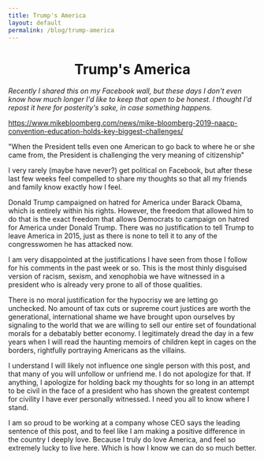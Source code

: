 ```yaml
---
title: Trump's America
layout: default
permalink: /blog/trump-america
---
```

<head>
		<meta charset="utf-8">
		<meta name="viewport" content="width=device-width, initial-scale = 1.0, maximum-scale=1.0, user-scalable=no" />
		<meta property="og:description" content="Personal perfolio website of Steven Sawtelle">
		<meta property="og:site_name" content="Trump's America" />
		<title>Trump's America - Steven Sawtelle</title>
		<link rel="stylesheet" type="text/css" href="../../../css/style.css">
        <script data-goatcounter="https://stevensawtelle.goatcounter.com/count" async src="//gc.zgo.at/count.js"></script>
</head>

<center><b><h1>Trump's America</h1></b></center>

<i>Recently I shared this on my Facebook wall, but these days I don't even know how much longer I'd like to keep that open to be honest. I thought I'd repost it here for posterity's sake, in case something happens.</i>

https://www.mikebloomberg.com/news/mike-bloomberg-2019-naacp-convention-education-holds-key-biggest-challenges/

"When the President tells even one American to go back to where he or she came from, the President is challenging the very meaning of citizenship"

I very rarely (maybe have never?) get political on Facebook, but after these last few weeks feel compelled to share my thoughts so that all my friends and family know exactly how I feel.

Donald Trump campaigned on hatred for America under Barack Obama, which is entirely within his rights. However, the freedom that allowed him to do that is the exact freedom that allows Democrats to campaign on hatred for America under Donald Trump. There was no justification to tell Trump to leave America in 2015, just as there is none to tell it to any of the congresswomen he has attacked now.

I am very disappointed at the justifications I have seen from those I follow for his comments in the past week or so. This is the most thinly disguised version of racism, sexism, and xenophobia we have witnessed in a president who is already very prone to all of those qualities.

There is no moral justification for the hypocrisy we are letting go unchecked. No amount of tax cuts or supreme court justices are worth the generational, international shame we have brought upon ourselves by signaling to the world that we are willing to sell our entire set of foundational morals for a debatably better economy. I legitimately dread the day in a few years when I will read the haunting memoirs of children kept in cages on the borders, rightfully portraying Americans as the villains.

I understand I will likely not influence one single person with this post, and that many of you will unfollow or unfriend me. I do not apologize for that. If anything, I apologize for holding back my thoughts for so long in an attempt to be civil in the face of a president who has shown the greatest contempt for civility I have ever personally witnessed. I need you all to know where I stand.

I am so proud to be working at a company whose CEO says the leading sentence of this post, and to feel like I am making a positive difference in the country I deeply love. Because I truly do love America, and feel so extremely lucky to live here. Which is how I know we can do so much better.